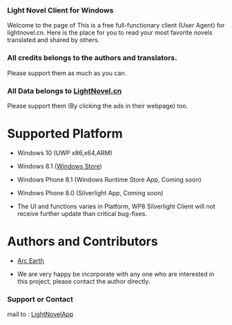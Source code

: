 ### Light Novel Client for Windows
Welcome to the page of <Light Novel Client for Windows>
This is a free full-functionary client (User Agent) for lightnovel.cn.
Here is the place for you to read your most favorite novels translated and shared by others.

### All credits belongs to the authors and translators.
Please support them as much as you can.
### All Data belongs to [LightNovel.cn](http://www.lightnovel.cn)
Please support them (By clicking the ads in their webpage) too.

# Supported Platform
* Windows 10 (UWP x86,x64,ARM)
* Windows 8.1 ([Windows Store](http://apps.microsoft.com/windows/en-ca/app/lightnovel/f685715a-305d-4584-ae00-4ff774710331))
* Windows Phone 8.1 (Windows Runtime Store App, Coming soon)
* Windows Phone 8.0 (Silverlight App, Coming soon)

* The UI and functions varies in Platform, WP8 Silverlight Client will not receive further update than critical bug-fixes.

# Authors and Contributors
* [Arc Earth](mailto:ArcEarth@outlook.com)

* We are very happy be incorporate with any one who are interested in this project, please contact the author directly.


### Support or Contact
mail to : [LightNovelApp](mailto:LightNovelApp@outlook.com)
